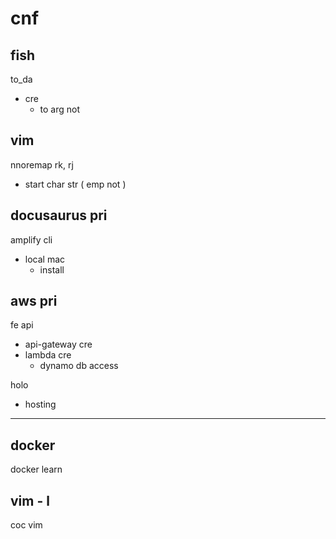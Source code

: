 
# cnf


## fish

to_da
- cre
  - to arg not 


## vim

nnoremap rk, rj
- start char str ( emp not )


## docusaurus pri

amplify cli
- local mac
  - install


## aws pri

fe api
- api-gateway cre
- lambda cre
  - dynamo db access


holo
- hosting


---

## docker

docker learn


## vim  -  l

coc vim



